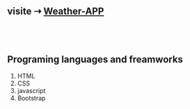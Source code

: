 ##  visite  ⇢ [Weather-APP](https://arrahman73.github.io/weatherApp/)

# 

<br>


## Programing languages and freamworks
1. HTML
2. CSS
3. javascript
4. Bootstrap
